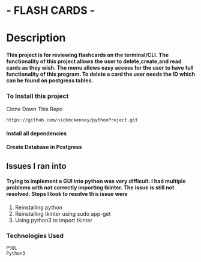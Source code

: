 #  - FLASH CARDS - 

# Description

#### This project is for reviewing flashcards on the terminal/CLI. The functionality of this project allows the user to delete,create,and read cards as they wish. The menu allows easy access for the user to have full functionality of this program. To delete a card the user needs the ID which can be found on postgress tables.

### To Install this project
Clone Down This Repo
```
https://github.com/nickmckenney/pythonProject.git
```
#### Install all dependencies
#### Create Database in Postgress

## Issues I ran into

#### Trying to implement a GUI into python was very difficult. I had multiple problems with not correctly importing tkinter. The issue is still not resolved. Steps I took to resolve this issue were 
1. Reinstalling python
2. Reinstalling tkinter using sudo app-get
3. Using python3 to import tkinter

### Technologies Used

```
PSQL
Python3
```

